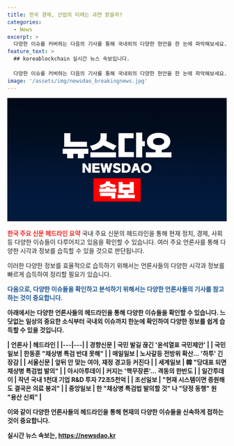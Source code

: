 ```yaml
---
title: 한국 경제, 산업의 미래는 과연 밝을까?
categories:
  - News
excerpt: >
  다양한 이슈를 커버하는 다음의 기사를 통해 국내외의 다양한 현안을 한 눈에 파악해보세요. 요약된 각 언론사의 주요 뉴스를 통해 최근의 사회·경제·정치·문화적 이슈를 알 수 있습니다. 클릭하세요! 
feature_text: >
  ## koreablockchain 실시간 뉴스 속보입니다.

  다양한 이슈를 커버하는 다음의 기사를 통해 국내외의 다양한 현안을 한 눈에 파악해보세요. 요약된 각 언론사의 주요 뉴스를 통해 최근의 사회·경제·정치·문화적 이슈를 알 수 있습니다. 클릭하세요! 
image: '/assets/img/newsdao_breakingnews.jpg'
---
```


<p><img src="/assets/img/newsdao_breakingnews.jpg" alt="koreablockchain 속보" /></p>

<p><b><span style="color: #ee2323;">한국 주요 신문 헤드라인 요약</span></b>
국내 주요 신문의 헤드라인을 통해 현재 정치, 경제, 사회 등 다양한 이슈들이 다루어지고 있음을 확인할 수 있습니다. 여러 주요 언론사를 통해 다양한 시각과 정보를 습득할 수 있을 것으로 판단됩니다. </p>

<p>이러한 다양한 정보를 효율적으로 습득하기 위해서는 언론사들의 다양한 시각과 정보를 빠르게 습득하여 정리할 필요가 있습니다. </p>

<p><b><span style="color: #1a5490;">다음으로, 다양한 이슈들을 확인하고 분석하기 위해서는 다양한 언론사들의 기사를 참고하는 것이 중요합니다.</span><b> </p>

<p>아래에서는 다양한 언론사들의 헤드라인을 통해 다양한 이슈들을 확인할 수 있습니다. 
느닷없는 일상의 중요한 소식부터 국내외 이슈까지 한눈에 확인하여 다양한 정보를 쉽게 습득할 수 있을 것입니다. </p>

<p>| 언론사 | 헤드라인 |
|---|---|
| 경향신문 | 국민 발길 끊긴 '윤석열표 국민제안' |
| 국민일보 | 한동훈 "채상병 특검 반대 못해" |
| 매일일보 | 노사갈등 전방위 확산… '하투' 긴장감 |
| 서울신문 | 앞뒤 안 맞는 여야, 재정 경고등 커진다 |
| 세계일보 | 韓 "당대표 되면 채상병 특검법 발의" |
| 아시아투데이 | 커지는 '핵무장론'… 격동의 한반도 |
| 일간투데이 | 작년 국내 1천대 기업 R&amp;D 투자 72조5천억 |
| 조선일보 | "현재 시스템이면 증원해도 결국은 의료 붕괴" |
| 중앙일보 | 한 "채상병 특검법 발의할 것" 나 "당정 동행" 원 "용산 신뢰" |</p>

<p>이와 같이 다양한 언론사들의 헤드라인을 통해 현재의 다양한 이슈들을 신속하게 접하는 것이 중요합니다.</p>
실시간 뉴스 속보는, <a href="https://newsdao.kr" rel="dofollow">https://newsdao.kr</a>


